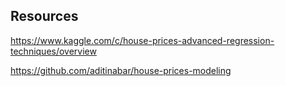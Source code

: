 ## Resources

https://www.kaggle.com/c/house-prices-advanced-regression-techniques/overview

https://github.com/aditinabar/house-prices-modeling

